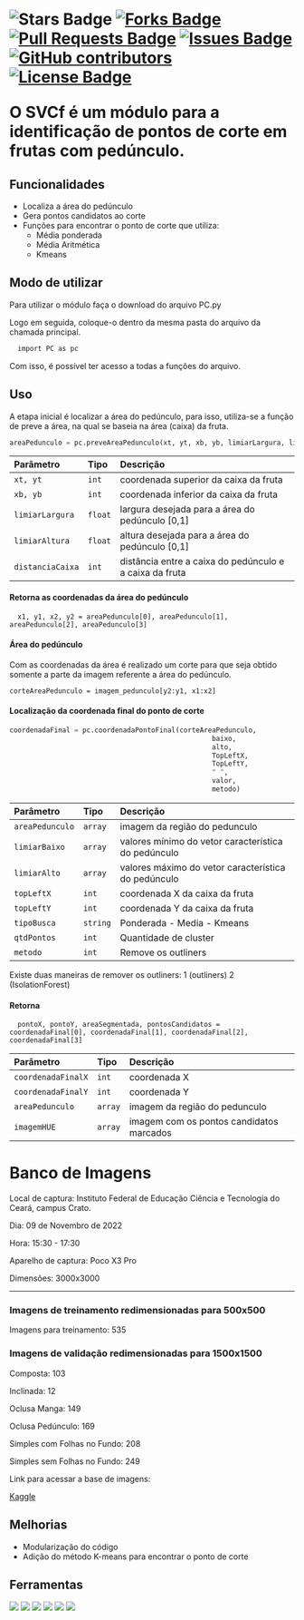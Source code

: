 <h1 align="center> SVCf - Sistema de Visão Computacional para Frutas </h1>

<a href="https://github.com/AndreAlbu/SVCf/stargazers"><img src="https://img.shields.io/github/stars/AndreAlbu/SVCf" alt="Stars Badge"/></a>
<a href="https://github.com/AndreAlbu/SVCf/network/members"><img src="https://img.shields.io/github/forks/AndreAlbu/SVCf" alt="Forks Badge"/></a>
<a href="https://github.com/AndreAlbu/SVCf/pulls"><img src="https://img.shields.io/github/issues-pr/AndreAlbu/SVCf" alt="Pull Requests Badge"/></a>
<a href="https://github.com/AndreAlbu/SVCf/awesome-githttps://github.com/AndreAlbu/SVCf/hub-profile-readme/issues"><img src="https://img.shields.io/github/issues/AndreAlbu/SVCf" alt="Issues Badge"/></a>
<a href="https://github.com/AndreAlbu/SVCf/graphs/contributors"><img alt="GitHub contributors" src="https://img.shields.io/github/contributors/AndreAlbu/SVCf?color=2b9348"></a>
<a href="https://github.com/AndreAlbu/SVCf/blob/master/LICENSE"><img src="https://img.shields.io/github/license/AndreAlbu/SVCf?color=2b9348" alt="License Badge"/></a>

O SVCf é um módulo para a identificação de pontos de corte em frutas
com pedúnculo.

## Funcionalidades

- Localiza a área do pedúnculo
- Gera pontos candidatos ao corte 
- Funções para encontrar o ponto de corte que utiliza:
  - Média ponderada
  - Média Aritmética 
  - Kmeans
  
## Modo de utilizar

Para utilizar o módulo faça o download do arquivo PC.py

Logo em seguida, coloque-o dentro da mesma pasta do arquivo da chamada principal.

```bash
  import PC as pc
```
Com isso, é possível ter acesso a todas a funções do arquivo.

## Uso

A etapa inicial é localizar a área do pedúnculo, para isso, utiliza-se a função de preve a área, na qual se baseia na área (caixa) da fruta.

```python
areaPedunculo = pc.preveAreaPedunculo(xt, yt, xb, yb, limiarLargura, limiarAltura, distanciaCaixa)
```

| Parâmetro   | Tipo       | Descrição                           |
| :---------- | :--------- | :---------------------------------- |
| `xt, yt` | `int` | coordenada superior da caixa da fruta |
| `xb, yb` | `int` | coordenada inferior da caixa da fruta |
| `limiarLargura` | `float` |largura desejada para a área do pedúnculo [0,1] |
| `limiarAltura` | `float` | altura desejada para a área do pedúnculo [0,1] |
| `distanciaCaixa` | `int` | distância entre a caixa do pedúnculo e a caixa da fruta |

#### Retorna as coordenadas da área do pedúnculo

```
  x1, y1, x2, y2 = areaPedunculo[0], areaPedunculo[1], areaPedunculo[2], areaPedunculo[3]
```

#### Área do pedúnculo

Com as coordenadas da área é realizado um corte para que seja obtido somente a parte da imagem referente a área do pedúnculo.

```
corteAreaPedunculo = imagem_pedunculo[y2:y1, x1:x2]
```

#### Localização da coordenada final do ponto de corte

```python
coordenadaFinal = pc.coordenadaPontoFinal(corteAreaPedunculo,
                                                  baixo,
                                                  alto,
                                                  TopLeftX, 
                                                  TopLeftY, 
                                                  " ", 
                                                  valor,
                                                  metodo)
```

| Parâmetro   | Tipo       | Descrição                           |
| :---------- | :--------- | :---------------------------------- |
| `areaPedunculo` | `array` | imagem da região do pedunculo |
| `limiarBaixo` | `array` | valores mínimo do vetor característica do pedúnculo |
| `limiarAlto` | `array` | valores máximo do vetor característica do pedúnculo |
| `topLeftX` | `int` | coordenada X da caixa da fruta |
| `topLeftY` | `int` | coordenada Y da caixa da fruta |
| `tipoBusca` | `string` | Ponderada - Media - Kmeans |
| `qtdPontos` | `int` | Quantidade de cluster  |
| `metodo` | `int` | Remove os outliners  |

Existe duas maneiras de remover os outliners: 1 (outliners) 2 (IsolationForest)

#### Retorna

```
  pontoX, pontoY, areaSegmentada, pontosCandidatos = coordenadaFinal[0], coordenadaFinal[1], coordenadaFinal[2], coordenadaFinal[3]
```

| Parâmetro   | Tipo       | Descrição                                   |
| :---------- | :--------- | :------------------------------------------ |
| `coordenadaFinalX` | `int` | coordenada X |
| `coordenadaFinalY` | `int` | coordenada Y |
| `areaPedunculo` | `array` | imagem da região do pedunculo |
| `imagemHUE` | `array` | imagem com os pontos candidatos marcados |


# Banco de Imagens

Local de captura: Instituto Federal de Educação Ciência e Tecnologia do Ceará, campus Crato. 

Dia: 09 de Novembro de 2022

Hora: 15:30 - 17:30

Aparelho de captura: Poco X3 Pro

Dimensões: 3000x3000

**************
### Imagens de treinamento redimensionadas para 500x500
Imagens para treinamento: 535

### Imagens de validação redimensionadas para 1500x1500

Composta: 103

Inclinada: 12

Oclusa Manga: 149

Oclusa Pedúnculo: 169

Simples com Folhas no Fundo: 208

Simples sem Folhas no Fundo: 249
 

Link para acessar a base de imagens: 

[Kaggle](https://www.kaggle.com/datasets/andreifce/recognition-mango)

## Melhorias

- Modularização do código
- Adição do método K-means para encontrar o ponto de corte

## Ferramentas

<img src="https://img.shields.io/badge/Opencv-8b1df2?style=for-the-badge&logo=Opencv&logoColor=white"/> <img src="https://img.shields.io/badge/Python-3776AB?style=for-the-badge&logo=python&logoColor=white"/> <img src="https://img.shields.io/badge/jupyter-%23FA0F00.svg?style=for-the-badge&logo=jupyter&logoColor=white"/>
<img src="https://img.shields.io/badge/TensorFlow-%23FF6F00.svg?style=for-the-badge&logo=TensorFlow&logoColor=white"/> <img src="https://img.shields.io/badge/numpy-%23013243.svg?style=for-the-badge&logo=numpy&logoColor=white"/> <img src="https://img.shields.io/badge/SciPy-%230C55A5.svg?style=for-the-badge&logo=scipy&logoColor=%white"/>
